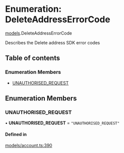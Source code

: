 # Enumeration: DeleteAddressErrorCode

[models](../wiki/models).DeleteAddressErrorCode

Describes the Delete address SDK error codes

## Table of contents

### Enumeration Members

- [UNAUTHORISED\_REQUEST](../wiki/models.DeleteAddressErrorCode#unauthorised_request)

## Enumeration Members

### UNAUTHORISED\_REQUEST

• **UNAUTHORISED\_REQUEST** = ``"UNAUTHORISED_REQUEST"``

#### Defined in

[models/account.ts:390](https://gitlab.com/baliganikhil/blackmirror-sdk/-/blob/349365c/src/models/account.ts#L390)
